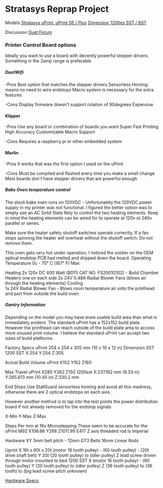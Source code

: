 # Stratasys Reprap Project

Models
   [Stratasys uPrint, uPrint SE / Plus](https://github.com/drphil3d/stratasys/tree/uPrint-SE)
   [Dimension 1200es SST / BST](https://github.com/drphil3d/stratasys/tree/Dimension-1200-SST)

Discussion
[Duet Forum](https://forum.duet3d.com/topic/10982/stratasys-uprint-retrofit-finally-complete/7)

### Printer Control Board options

Ideally you want to use a board with decently powerful stepper drivers. Something in the 2amp range is preferable

##### DuetWifi
 -Pros
    Best option that matches the stepper drivers
    Sensorless Homing means no need to wire endstops
    Macro system is necessary for the extra features

 -Cons
    Display firmware doesn't support rotation of 90degrees
    Expensive
    
#### Klipper

 -Pros
   Use any board or combination of boards you want
   Super Fast Printing
   High Accuracy
   Customizable
   Macro Support
    
 -Cons
   Requires a raspberry pi or other embedded system

#### Marlin
 -Pros
   It works that was the first option I used on the uPrint

 -Cons
   Must be compiled and flashed every time you make a small change
   Most boards don't have stepper drivers that are powerful enough


##### Bake Oven temperature control
The stock bake oven runs on 120VDC - Unfortunately the 120VDC power supply in my printer was not functional. I figured the better option was to simply use an AC Solid State Rely to control the two heating elements. Keep in mind the heating elements can be wired for to operate at 120v ot 240v parallel or series.

Make sure the heater safety shutoff switches operate correctly, If a fan stops spinning the heater will overheat without the shutoff switch. Do not remove them.

This oven gets very hot under operation, I noticed the soldier on the OEM optical endstop PCB had melted and dripped down the board.
Operating Temperature 0c - 75° C (167° F) Max

Heating
   2x 120v DC 400 Watt (B075 CAT NO. FS2001G102) - Build Chamber Heaters one on each side
   2x 24V 0.48A Radial Blower Fans (blows air through the heating elements)
Cooling   
   1x 24V Radial Blower Fan - Blows room temperature air onto the printhead and part from outside the build oven.


##### Gantry Information

Depending on the model you may have more usable build area than what is immediately evident. The standard uPrint has a 152x152 build plate. However the printhead can reach outside of the build plate area to access more unused print volume. I believe the standard uPrint can accept two sizes of build platforms.

Factory Specs
 uPrint 254 x 254 x 305 mm (10 x 10 x 12 in)
 Dimension SST 1200 SST X:254 Y:254 Z:305
 
Actual Build Volume 
 uPrint X152 Y152 Z160

Max Travel
  uPrint X280 Y262 Z150
  1200sst X:237.162 mm (9.33 in) Y:265.613 mm (10.45 in) Z:330.2 mm

End Stops
   Use StallGuard sensorless homing and avoid all this madness, otherwise there are 2 optical endstops on each axis.

However another method is to tap into the test points the power distribution board if not already removed for the endstop signals   

X-Min Y-Max Z-Max

Steps Per mm at 16x Microstepping
These seem to be accurate for the uPrint M92 X106.66 Y268 Z1011.99 E417
Z axis threaded rod is Imperial

Hardware
    XY 3mm belt pitch - 12mm GT3 Belts 16mm Linear Rods


Uprint
    X 16t x 60t x 20t (motor 16 tooth pulley) - (60 tooth pulley) - (20t drive shaft belt)
    Y 20t (20 tooth pulley) to (idler pulley)
    Z lead screw driven through motor mounted to bed
1200 SST
    X (motor 16 tooth pulley) - (60 tooth pulley)
    Y (20 tooth pulley) to (idler pulley)
    Z (36 tooth pulley) to (36 tooth) to (big lead screw pitch unknown)
    
[Hardware Specs](hardwarespecs.md)
